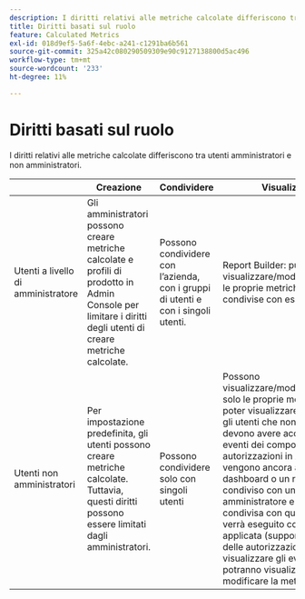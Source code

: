 ```yaml
---
description: I diritti relativi alle metriche calcolate differiscono tra utenti amministratori e non amministratori.
title: Diritti basati sul ruolo
feature: Calculated Metrics
exl-id: 018d9ef5-5a6f-4ebc-a241-c1291ba6b561
source-git-commit: 325a42c080290509309e90c9127138800d5ac496
workflow-type: tm+mt
source-wordcount: '233'
ht-degree: 11%

---
```


# Diritti basati sul ruolo

I diritti relativi alle metriche calcolate differiscono tra utenti amministratori e non amministratori.

|  | Creazione | Condividere | Visualizza/Gestisci | Approvazione | Applica |
|--- |--- |--- |--- |--- |--- |
| Utenti a livello di amministratore | Gli amministratori possono creare metriche calcolate e profili di prodotto in Admin Console per limitare i diritti degli utenti di creare metriche calcolate. | Possono condividere con l’azienda, con i gruppi di utenti e con i singoli utenti. | Report Builder: può visualizzare/modificare/eliminare/ecc. le proprie metriche calcolate e quelle condivise con essa. | Può approvare le metriche calcolate come canoniche. | Può applicare qualsiasi metrica calcolata in tutta l’organizzazione. |
| Utenti non amministratori | Per impostazione predefinita, gli utenti possono creare metriche calcolate. Tuttavia, questi diritti possono essere limitati dagli amministratori. | Possono condividere solo con singoli utenti | Possono visualizzare/modificare/eliminare/ecc. solo le proprie metriche calcolate. Per poter visualizzare metriche condivise, gli utenti che non sono amministratori devono avere accesso a tutti gli eventi dei componenti (le autorizzazioni in Admin Console vengono ancora applicate).  Se un dashboard o un report pianificato è condiviso con un utente non amministratore e la metrica non è condivisa con quest’ultimo, il report verrà eseguito con la metrica applicata (supponendo che disponga delle autorizzazioni necessarie per visualizzare gli eventi). Tuttavia, non potranno visualizzare la definizione o modificare la metrica. | Può utilizzare solo metriche calcolate approvate; non può contrassegnare come approvate. | Possono applicare le proprie metriche calcolate e i segmenti condivisi con loro. |
